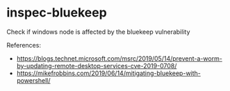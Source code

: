 # inspec-bluekeep

Check if windows node is affected by the bluekeep vulnerability

References:
- https://blogs.technet.microsoft.com/msrc/2019/05/14/prevent-a-worm-by-updating-remote-desktop-services-cve-2019-0708/
- https://mikefrobbins.com/2019/06/14/mitigating-bluekeep-with-powershell/
